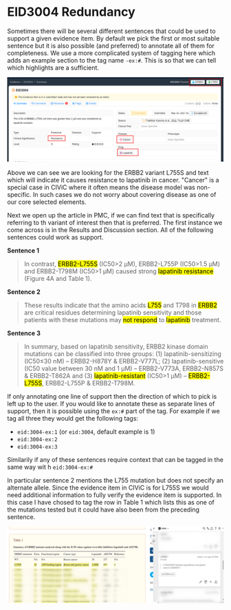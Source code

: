 # EID3004 Redundancy

Sometimes there will be several different sentences that could be used to support a given evidence item. By default we pick the first or most suitable sentence but it is also possible (and preferred) to annotate all of them for completeness. We use a more complicated system of tagging here which adds an example section to the tag name `-ex:#`. This is so that we can tell which highlights are a sufficient.

![eid:3004](./../images/civic-EID3004.png)

Above we can see we are looking for the ERBB2 variant L755S and text which will indicate it causes resistance to lapatinib in cancer. "Cancer" is a special case in CIViC where it often means the disease model was non-specific. In such cases we do not worry about covering disease as one of our core selected elements.

Next we open up the article in PMC, if we can find text that is specifically referring to th variant of interest then that is preferred. The first instance we come across is in the Results and Discussion section. All of the following sentences could work as support.

**Sentence 1**

> In contrast, <mark>ERBB2-L755S</mark> (IC50>2 µM), ERBB2-L755P (IC50>1.5 µM) and ERBB2-T798M (IC50>1 µM) caused strong <mark>lapatinib resistance</mark> (Figure 4A and Table 1).

**Sentence 2**

> These results indicate that the amino acids <mark class="ns">L755</mark> and T798 in <mark>ERBB2</mark> are critical residues determining lapatinib sensitivity and those patients with these mutations may <mark>not respond</mark> to <mark>lapatinib</mark> treatment.

**Sentence 3**

>  In summary, based on lapatinib sensitivity, ERBB2 kinase domain mutations can be classified into three groups: (1) lapatinib-sensitizing (IC50≤30 nM) – ERBB2-H878Y & ERBB2-V777L; (2) lapatinib-sensitive (IC50 value between 30 nM and 1 µM) – ERBB2-V773A, ERBB2-N857S & ERBB2-T862A and (3) <mark>lapatinib-resistant</mark> (IC50>1 µM) – <mark>ERBB2-L755S</mark>, ERBB2-L755P & ERBB2-T798M.

If only annotating one line of support then the direction of which to pick is left up to the user. If you would like to annotate these as separate lines of support, then it is possible using the `ex:#` part of the tag. For example if we tag all three they would get the following tags:

- `eid:3004-ex:1` (or `eid:3004`, default example is 1)
- `eid:3004-ex:2`
- `eid:3004-ex:3`

Similarily if any of these sentences require context that can be tagged in the same way wit h `eid:3004-ex:#`

In particular sentence 2 mentions the L755 mutation but does not specify an alternate allele. Since the evidence item in CIViC is for L755S we would need additional information to fully verify the evidence item is supported. In this case I have chosed to tag the row in Table 1 which lists this as one of the mutations tested but it could have also been from the preceding sentence.

![example 2 context](./../images/civic_eid_3004_example2_context.png)
